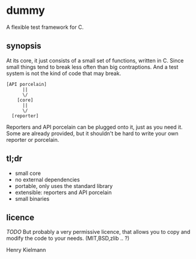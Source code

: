 dummy
=====

A flexible test framework for C.


synopsis
--------

At its core, it just consists of a small set of functions, written in C.
Since small things tend to break less often than big contraptions.
And a test system is not the kind of code that may break.

    [API porcelain]
          ||
          \/
        [core]
          ||
          \/
      [reporter]

Reporters and API porcelain can be plugged onto it, just as you need it.
Some are already provided, but it shouldn't be hard
to write your own reporter or porcelain.


tl;dr
-----

- small core
- no external dependencies
- portable, only uses the standard library
- extensible: reporters and API porcelain
- small binaries


licence
-------

*TODO*
But probably a very permissive licence, that allows you to copy and modify
the code to your needs.
(MIT,BSD,zlib .. ?)

Henry Kielmann

